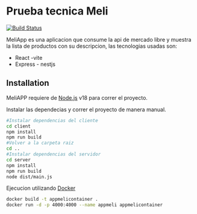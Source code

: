 # Prueba tecnica Meli

[![Build Status](https://travis-ci.org/joemccann/dillinger.svg?branch=master)](https://travis-ci.org/joemccann/dillinger)

MeliApp es una aplicacion que consume la api de mercado libre y muestra la lista de productos con su descripcion, las tecnologias usadas son:

- React -vite
- Express - nestjs


## Installation

MeliAPP requiere de  [Node.js](https://nodejs.org/) v18 para correr el proyecto.

Instalar las dependecias y correr el proyecto de manera manual.

```sh
#Instalar dependencias del cliente
cd client
npm install
npm run build
#Volver a la carpeta raiz
cd ..
#Instalar dependencias del servidor
cd server
npm install
npm run build
node dist/main.js
```

Ejecucion utilizando [Docker](https://www.docker.com/)

```sh
docker build -t appmelicontainer .
docker run -d -p 4000:4000 --name appmeli appmelicontainer
```

